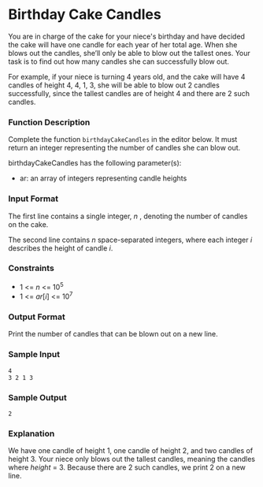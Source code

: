 # Birthday Cake Candles

You are in charge of the cake for your niece's birthday and have decided the cake will have one candle for each year of her total age. When she blows out the candles, she’ll only be able to blow out the tallest ones. Your task is to find out how many candles she can successfully blow out.

For example, if your niece is turning 4 years old, and the cake will have 4 candles of height 4, 4, 1, 3, she will be able to blow out 2 candles successfully, since the tallest candles are of height 4 and there are 2 such candles.

### Function Description

Complete the function `birthdayCakeCandles` in the editor below. It must return an integer representing the number of candles she can blow out.

birthdayCakeCandles has the following parameter(s):

* ar: an array of integers representing candle heights

### Input Format

The first line contains a single integer, _n_ , denoting the number of candles on the cake. 

The second line contains _n_ space-separated integers, where each integer _i_ describes the height of candle _i_.

### Constraints

* 1 <= _n_ <= 10<sup>5</sup>
* 1 <= _ar_[_i_] <= 10<sup>7</sup>

### Output Format

Print the number of candles that can be blown out on a new line.

### Sample Input
```
4
3 2 1 3
```

### Sample Output
```
2
```

### Explanation

We have one candle of height 1, one candle of height 2, and two candles of height 3. Your niece only blows out the tallest candles, meaning the candles where _height_ = 3. Because there are 2 such candles, we print 2 on a new line.
